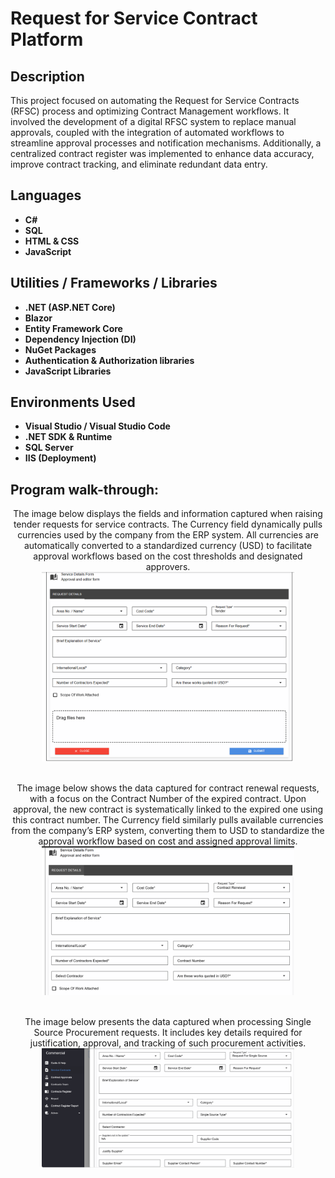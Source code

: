 <h1>Request for Service Contract Platform</h1>


<h2>Description</h2>
This project focused on automating the Request for Service Contracts (RFSC) process and optimizing Contract Management workflows. It involved the development of a digital RFSC system to replace manual approvals, coupled with the integration of automated workflows to streamline approval processes and notification mechanisms. Additionally, a centralized contract register was implemented to enhance data accuracy, improve contract tracking, and eliminate redundant data entry.
<br />


<h2>Languages</h2>

- <b>C#</b> 
- <b>SQL</b>
- <b>HTML & CSS</b>
- <b>JavaScript</b>

<h2>Utilities / Frameworks / Libraries</h2>

- <b>.NET (ASP.NET Core)</b> 
- <b>Blazor</b>
- <b>Entity Framework Core </b>
- <b>Dependency Injection (DI)</b>
- <b>NuGet Packages</b>
- <b>Authentication & Authorization libraries </b>
- <b>JavaScript Libraries</b>

<h2>Environments Used </h2>

- <b>Visual Studio / Visual Studio Code</b> 
- <b>.NET SDK & Runtime</b>
- <b>SQL Server </b>
- <b>IIS (Deployment)</b>


<h2>Program walk-through:</h2>

<p align="center">
The image below displays the fields and information captured when raising tender requests for service contracts. The Currency field dynamically pulls currencies used by the company from the ERP system. All currencies are automatically converted to a standardized currency (USD) to facilitate approval workflows based on the cost thresholds and designated approvers. <br/>
<img src="https://github.com/SaliKangwa/Service-Contract/blob/main/SR%20Form.png" height="80%" width="80%" alt="Input Form"/>
<br />
<br />

<p align="center">
The image below shows the data captured for contract renewal requests, with a focus on the Contract Number of the expired contract. Upon approval, the new contract is systematically linked to the expired one using this contract number. The Currency field similarly pulls available currencies from the company’s ERP system, converting them to USD to standardize the approval workflow based on cost and assigned approval limits. <br/>
<img src="https://github.com/SaliKangwa/Service-Contract/blob/main/sr%20form%204.png" height="80%" width="80%" alt="Input Form"/>
<br />
<br />


<p align="center">
The image below presents the data captured when processing Single Source Procurement requests. It includes key details required for justification, approval, and tracking of such procurement activities. <br/>
<img src="https://github.com/SaliKangwa/Service-Contract/blob/main/sr%20form%205.png" height="80%" width="80%" alt="Input Form"/>
<br />
<br />




